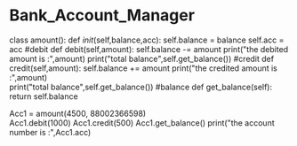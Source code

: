 # Bank_Account_Manager
class amount():
    def _init_(self,balance,acc):
        self.balance = balance
        self.acc = acc
#debit
    def debit(self,amount):
        self.balance -= amount
        print("the debited amount is :",amount)
        print("total balance",self.get_balance())
#credit
    def credit(self,amount):
        self.balance += amount
        print("the credited amount is :",amount)  
        print("total balance",self.get_balance())
#balance
    def get_balance(self):
        return self.balance    

Acc1 = amount(4500, 88002366598)         
Acc1.debit(1000)
Acc1.credit(500)
Acc1.get_balance()
print("the account number is :",Acc1.acc)
